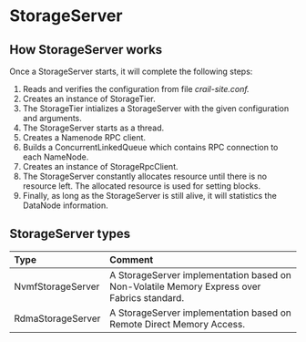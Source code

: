 # StorageServer

## How StorageServer works

Once a StorageServer starts, it will complete the following steps:

1. Reads and verifies the configuration from file _crail-site.conf._
2. Creates an instance of StorageTier.
3. The StorageTier intializes a StorageServer with the given configuration and arguments.
4. The StorageServer starts as a thread.
5. Creates a Namenode RPC client.
6. Builds a ConcurrentLinkedQueue which contains RPC connection to each NameNode.
7. Creates an instance of StorageRpcClient.
8. The StorageServer constantly allocates resource until there is no resource left. The allocated resource is used for setting blocks. 
9. Finally, as long as the StorageServer is still alive, it will statistics the DataNode information.

## StorageServer types

| Type | Comment |
| :--- | :--- |
| NvmfStorageServer | A StorageServer implementation based on Non-Volatile Memory Express over Fabrics standard. |
| RdmaStorageServer | A StorageServer implementation based on Remote Direct Memory Access. |



